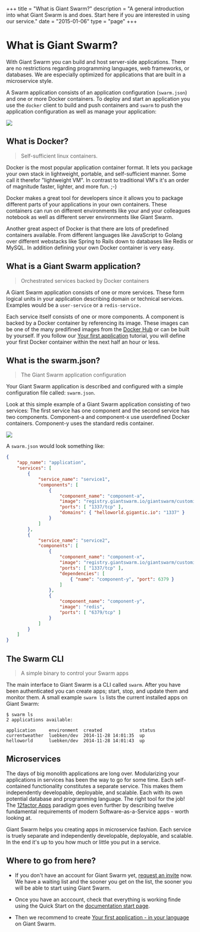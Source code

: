 +++
title = "What is Giant Swarm?"
description = "A general introduction into what Giant Swarm is and does. Start here if you are interested in using our service."
date = "2015-01-06"
type = "page"
+++

# What is Giant Swarm?

With Giant Swarm you can build and host server-side applications. There are no restrictions regarding programming languages, web frameworks, or databases. We are especially optimized for applications that are built in a microservice style.

A Swarm application consists of an application configuration (`swarm.json`) and one or more Docker containers. To deploy and start an application you use the `docker` client to build and push containers and `swarm` to push the application configuration as well as manage your application:

![](/img/overview.png)

## What is Docker?

> Self-sufficient linux containers.
 
Docker is the most popular application container format. It lets you package your own stack in lightweight, portable, and self-sufficient manner. Some call it therefor "lightweight VM". In contrast to traditional VM's it's an order of magnitude faster, lighter, and more fun. ;-)

Docker makes a great tool for developers since it allows you to package different parts of your applications in your own containers. These containers can run on different environments like your and your colleagues notebook as well as different server environments like Giant Swarm.

Another great aspect of Docker is that there are lots of predefined containers available. From different languages like JavaScript to Golang over different webstacks like Spring to Rails down to databases like Redis or MySQL. In addition defining your own Docker container is very easy. 

## What is a Giant Swarm application?

> Orchestrated services backed by Docker containers

A Giant Swarm application consists of one or more services. These form logical units in your application describing domain or technical services. Examples would be a `user-service` or a `redis-service.` 

Each service itself consists of one or more components. A component is backed by a Docker container by referencing its image. These images can be one of the many predifined images from the [Docker Hub](https://registry.hub.docker.com/) or can be built by yourself. If you follow our [Your first application](/guides/your-first-application/) tutorial, you will define your first Docker container within the next half an hour or less.

## What is the swarm.json?

> The Giant Swarm application configuration

Your Giant Swarm application is described and configured with a simple configuration file called: `swarm.json`. 

Look at this simple example of a Giant Swarm application consisting of two services: The first service has one component and the second service has two components. Component-a and component-x use userdefined Docker containers. Component-y uses the standard redis container.

![](/img/overview-app-service-component.png)

A `swarm.json` would look something like:

```json
{
    "app_name": "application",
    "services": [
        {
            "service_name": "service1",
            "components": [
                {
                    "component_name": "component-a",
                    "image": "registry.giantswarm.io/giantswarm/customimage",
                    "ports": [ "1337/tcp" ],
                    "domains": { "helloworld.gigantic.io": "1337" }
                }
            ]
        },
        {
            "service_name": "service2",
            "components": [
                {
                    "component_name": "component-x",
                    "image": "registry.giantswarm.io/giantswarm/customimage",
                    "ports": [ "1337/tcp" ],
                    "dependencies": [
                        { "name": "component-y", "port": 6379 }
                    ]                
                },
                {
                    "component_name": "component-y",
                    "image": "redis",
                    "ports": [ "6379/tcp" ]
                }
            ]
        }
    ]
}
```

## The Swarm CLI

> A simple binary to control your Swarm apps

The main interface to Giant Swarm is a CLI called `swarm`. After you have been authenticated you can create apps; start, stop, and update them and monitor them. A small example `swarm ls` lists the current installed apps on Giant Swarm:  

```nohighlight
$ swarm ls
2 applications available:

application     environment  created              status
currentweather  luebken/dev  2014-11-28 14:01:35  up
helloworld      luebken/dev  2014-11-28 14:01:43  up
```

## Microservices

The days of big monolith applications are long over. Modularizing your applications in services has been the way to go for some time. Each self-contained functionality constitutes a separate service. This makes them independently developable, deployable, and scalable. Each with its own potential database and programming language. The right tool for the job! The [12factor Apps](http://12factor.net/) paradigm goes even further by describing twelve fundamental requirements of modern Software-as-a-Service apps - worth looking at.

Giant Swarm helps you creating apps in microservice fashion. Each service is truely separate and independently developable, deployable, and scalable. In the end it's up to you how much or little you put in a service.

## Where to go from here?

* If you don't have an account for Giant Swarm yet, [request an invite](https://giantswarm.io/) now. We have a waiting list and the sooner you get on the list, the sooner you will be able to start using Giant Swarm.

* Once you have an acccount, check that everything is working finde using the Quick Start on the [documentation start page](/).

* Then we recommend to create [Your first application - in your language](/guides/your-first-application/) on Giant Swarm.
